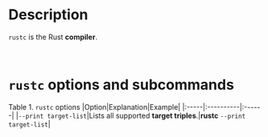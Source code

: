 # Description
``rustc`` is the Rust **compiler**.

<br>

# ``rustc`` options and subcommands
Table 1. ``rustc`` options
|Option|Explanation|Example|
|:-----|:----------|:------|
|``--print target-list``|Lists all supported **target triples**.|**rustc** ``--print target-list``|